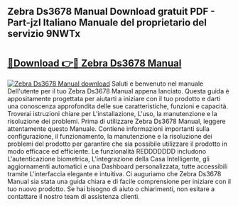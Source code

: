 ## Zebra Ds3678 Manual Download gratuit PDF - Part-jzI Italiano Manuale del proprietario del servizio 9NWTx

# <h2><a href="http://dfe83xs.blite.top/?on=Zebra+Ds3678+Manual">🔗Download 👉🔴 Zebra Ds3678 Manual</a></h2>

[![Zebra Ds3678 Manual download](https://i.imgur.com/lujVjoI.png)](http://dfe83xs.blite.top/?on=Zebra+Ds3678+Manual)
Saluti e benvenuto nel manuale Dell'utente per il tuo Zebra Ds3678 Manual appena lanciato. Questa guida è appositamente progettata per aiutarti a iniziare con il tuo prodotto e darti una conoscenza approfondita delle sue caratteristiche, funzioni e capacità. Troverai istruzioni chiare per L'installazione, L'uso, la manutenzione e la risoluzione dei problemi. Prima di utilizzare Zebra Ds3678 Manual, leggere attentamente questo Manuale. Contiene informazioni importanti sulla configurazione, il funzionamento, la manutenzione e la risoluzione dei problemi del prodotto per garantire che sia possibile utilizzare il prodotto in modo efficace ed efficiente. Le funzionalità REDDDDDDD includono L'autenticazione biometrica, L'integrazione della Casa Intelligente, gli aggiornamenti automatici e una Dashboard personalizzata, tutte accessibili tramite L'interfaccia elegante e intuitiva. Ci auguriamo che Zebra Ds3678 Manual sia stata una guida chiara e di facile comprensione per iniziare con il tuo nuovo prodotto. Se hai bisogno di aiuto o chiarimenti, non esitare a contattare il nostro team di assistenza clienti.
